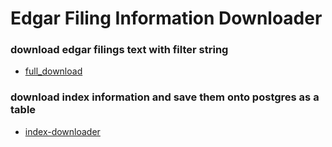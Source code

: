 # Edgar Filing Information Downloader

### download edgar filings text with filter string

  - [full_download](full_download)

### download index information and save them onto postgres as a table

  - [index-downloader](index-downloader)